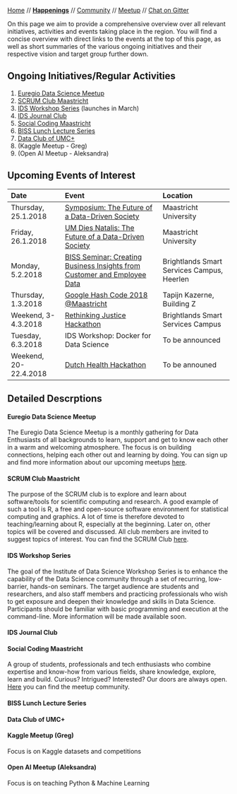 [Home](README.md) // **[Happenings](happenings.md)** // [Community](community.md) // [Meetup](meetup.md) // [Chat on Gitter](https://gitter.im/eu-data-science/Lobby)


On this page we aim to provide a comprehensive overview over all relevant initiatives, activities and events taking place in the region. You will find a concise overview with direct links to the events at the top of this page, as well as short summaries of the various ongoing initiatives and their respective vision and target group further down.

## Ongoing Initiatives/Regular Activities
1. [Euregio Data Science Meetup](#euregio-data-science-meetup)
2. [SCRUM Club Maastricht](#scrum-club-maastricht)
3. [IDS Workshop Series](#ids-workshop-series) (launches in March)
4. [IDS Journal Club](#ids-journal-club)
5. [Social Coding Maastricht](#social-coding-maastricht)
6. [BISS Lunch Lecture Series](#biss-lunch-lecture-series)
7. [Data Club of UMC+](#data-club-of-umc)
8. (Kaggle Meetup - Greg)
9. (Open AI Meetup - Aleksandra)


## Upcoming Events of Interest

Date | Event | Location 
:--- | :---- | :-------
Thursday, 25.1.2018 | [Symposium: The Future of a Data-Driven Society](https://www.maastrichtuniversity.nl/events/symposium-future-data-driven-society) | Maastricht University
Friday, 26.1.2018 | [UM Dies Natalis: The Future of a Data-Driven Society](https://www.maastrichtuniversity.nl/events/dies-natalis-celebration) | Maastricht University
Monday, 5.2.2018 | [BISS Seminar: Creating Business Insights from Customer and Employee Data](https://www.brightlands.com/news-events/biss-seminar-creating-business-insights-customer-and-employee-data) | Brightlands Smart Services Campus, Heerlen
Thursday, 1.3.2018 | [Google Hash Code 2018 @Maastricht](https://docs.google.com/spreadsheets/d/1wTE-9QRsvVFLiPD7vkpfJru9Rj8FQp_AJT3sdgJw3O0/edit#gid=0) | Tapijn Kazerne, Building Z
Weekend, 3-4.3.2018 | [Rethinking Justice Hackathon](http://rethinkingjustice.eu) | Brightlands Smart Services Campus
Tuesday, 6.3.2018 | IDS Workshop: Docker for Data Science | To be announced
Weekend, 20-22.4.2018 | [Dutch Health Hackathon](http://dutchhackinghealth.nl/en/home/) | To be announed


## Detailed Descrptions

#### Euregio Data Science Meetup
The Euregio Data Science Meetup is a monthly gathering for Data Enthusiasts of all backgrounds to learn, support and get to know each other in a warm and welcoming atmosphere. The focus is on building connections, helping each other out and learning by doing. You can sign up and find more information about our upcoming meetups [here](https://www.meetup.com/euregio-data-science-meetup/).

#### SCRUM Club Maastricht
The purpose of the SCRUM club is to explore and learn about software/tools for scientific computing and research. A good example of such a tool is R, a free and open-source software environment for statistical computing and graphics. A lot of time is therefore devoted to teaching/learning about R, especially at the beginning. Later on, other topics will be covered and discussed. All club members are invited to suggest topics of interest. You can find the SCRUM Club [here](https://wviechtb.github.io/scrum-club/).

#### IDS Workshop Series
The goal of the Institute of Data Science Workshop Series is to enhance the capability of the Data Science community through a set of recurring, low-barrier, hands-on seminars. The target audience are students and researchers, and also staff members and practicing professionals who wish to get exposure and deepen their knowledge and skills in Data Science. Participants should be familiar with basic programming and execution at the command-line. More information will be made available soon.

#### IDS Journal Club


#### Social Coding Maastricht
A group of students, professionals and tech enthusiasts who combine expertise and know-how from various fields, share knowledge, explore, learn and build. Curious? Intrigued? Interested? Our doors are always open. [Here](https://www.meetup.com/if-coding-Maastricht/) you can find the meetup community.

#### BISS Lunch Lecture Series


#### Data Club of UMC+


#### Kaggle Meetup (Greg)
Focus is on Kaggle datasets and competitions

#### Open AI Meetup (Aleksandra)
Focus is on teaching Python & Machine Learning
